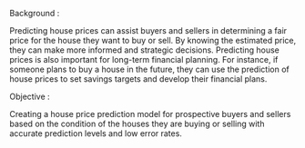 Background :

Predicting house prices can assist buyers and sellers in determining a fair price for the house they want to buy or sell. By knowing the estimated price, they can make more informed and strategic decisions. Predicting house prices is also important for long-term financial planning. For instance, if someone plans to buy a house in the future, they can use the prediction of house prices to set savings targets and develop their financial plans.

Objective :

Creating a house price prediction model for prospective buyers and sellers based on the condition of the houses they are buying or selling with accurate prediction levels and low error rates.
